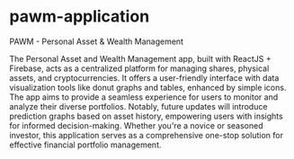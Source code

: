 # pawm-application

PAWM - Personal Asset & Wealth Management

The Personal Asset and Wealth Management app, built with ReactJS + Firebase, acts as a centralized platform for managing shares, physical assets, and cryptocurrencies. It offers a user-friendly interface with data visualization tools like donut graphs and tables, enhanced by simple icons. The app aims to provide a seamless experience for users to monitor and analyze their diverse portfolios.
Notably, future updates will introduce prediction graphs based on asset history, empowering users with insights for informed decision-making. Whether you're a novice or seasoned investor, this application serves as a comprehensive one-stop solution for effective financial portfolio management. 
